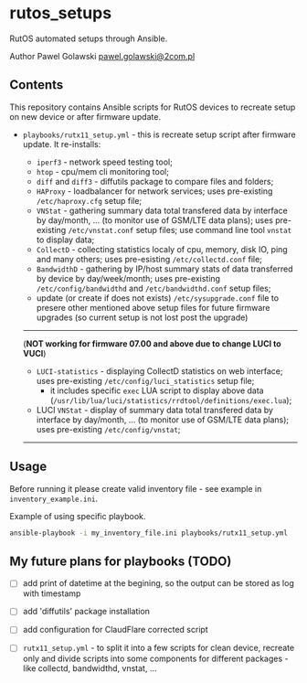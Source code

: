 # rutos_setups

RutOS automated setups through Ansible.

Author Pawel Golawski <pawel.golawski@2com.pl>

## Contents

This repository contains Ansible scripts for RutOS devices to recreate setup on new device or after firmware update.

* ```playbooks/rutx11_setup.yml``` - this is recreate setup script after firmware update. It re-installs:
  * ```iperf3``` - network speed testing tool;
  * ```htop``` - cpu/mem cli monitoring tool;
  * ```diff``` and ```diff3``` - diffutils package to compare files and folders;
  * ```HAProxy``` - loadbalancer for network services; uses pre-existing ```/etc/haproxy.cfg``` setup file;
  * ```VNStat``` - gathering summary data total transfered data by interface by day/month, ... (to monitor use of GSM/LTE data plans); uses pre-existing ```/etc/vnstat.conf``` setup files; use command line tool ```vnstat``` to display data;
  * ```CollectD``` - collecting statistics localy of cpu, memory, disk IO, ping and many others; uses pre-esisting ```/etc/collectd.conf``` file;
  * ```BandwidthD``` - gathering by IP/host summary stats of data transferred by device by day/week/month; uses pre-existing ```/etc/config/bandwidthd``` and ```/etc/bandwidthd.conf``` setup files;
  * update (or create if does not exists) ```/etc/sysupgrade.conf``` file to presere other mentioned above setup files for future firmware upgrades (so current setup is not lost post the upgrade)

  ***
  (__NOT working for firmware 07.00 and above due to change LUCI to VUCI__)
  * ```LUCI-statistics``` - displaying CollectD statistics on web interface; uses pre-existing ```/etc/config/luci_statistics``` setup file;
    * it includes specific ```exec``` LUA script to display above data (```/usr/lib/lua/luci/statistics/rrdtool/definitions/exec.lua```);
  * LUCI ```VNStat``` - display of summary data total transfered data by interface by day/month, ... (to monitor use of GSM/LTE data plans); uses pre-existing ```/etc/config/vnstat```;
  ***

## Usage

Before running it please create valid inventory file - see example in ```inventory_example.ini```.

Example of using specific playbook.

```bash
ansible-playbook -i my_inventory_file.ini playbooks/rutx11_setup.yml
```

## My future plans for playbooks (TODO)

* [ ] add print of datetime at the begining, so the output can be stored as log with timestamp

* [ ] add 'diffutils' package installation

* [ ] add configuration for ClaudFlare corrected script

* [ ] ```rutx11_setup.yml``` - to split it into a few scripts for clean device, recreate only and divide scripts into some components for different packages - like collectd, bandwidthd, vnstat, ...

[//]: # (None at the moment)
